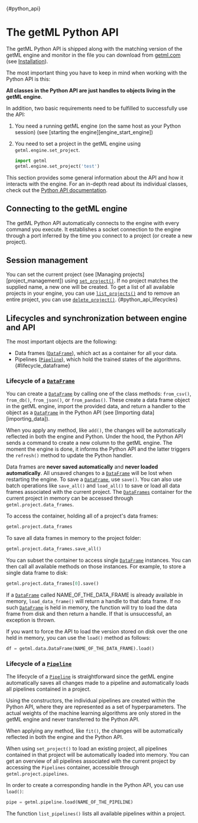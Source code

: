 [](){#python_api}
# The getML Python API

The getML Python API is shipped along with the matching version of the getML engine and monitor in the file you can download from [getml.com](https://getml.com) (see [Installation](importing_data)).

The most important thing you have to keep in mind when working with the Python API is this:

**All classes in the Python API are just handles to objects living in the getML engine.**

In addition, two basic requirements need to be fulfilled to successfully use the API:

1. You need a running getML engine (on the same host as your Python session) (see [starting the engine][engine_start_engine])
2. You need to set a project in the getML engine using `getml.engine.set_project`.

   ```python
   import getml
   getml.engine.set_project('test')
    ```
This section provides some general information about the API and how it interacts with the engine. For an in-depth read about its individual classes, check out the [Python API documentation](python_api).

## Connecting to the getML engine

The getML Python API automatically connects to the engine with every command you execute. It establishes a socket connection to the engine through a port inferred by the time you connect to a project (or create a new project).

## Session management

You can set the current project (see [Managing projects][project_management]) using [`set_project()`](getml/engine/set_project). If no project matches the supplied name, a new one will be created. To get a list of all available projects in your engine, you can use [`list_projects()`](getml/engine/list_projects) and to remove an entire project, you can use [`delete_project()`](getml/engine/delete_project).
[](){#python_api_lifecycles}
## Lifecycles and synchronization between engine and API

The most important objects are the following:

- Data frames ([`DataFrame`](getml/data/DataFrame)), which act as a container for all your data.
- Pipelines ([`Pipeline`](getml/pipeline/Pipeline)), which hold the trained states of the algorithms.
[](){#lifecycle_dataframe}
### Lifecycle of a [`DataFrame`](getml/data/DataFrame)

You can create a [`DataFrame`](getml/data/DataFrame) by calling one of the class methods: `from_csv()`, `from_db()`, `from_json()`, or `from_pandas()`. These create a data frame object in the getML engine, import the provided data, and return a handler to the object as a [`DataFrame`](getml/data/DataFrame) in the Python API (see [Importing data][importing_data]).

When you apply any method, like `add()`, the changes will be automatically reflected in both the engine and Python. Under the hood, the Python API sends a command to create a new column to the getML engine. The moment the engine is done, it informs the Python API and the latter triggers the `refresh()` method to update the Python handler.

Data frames are **never saved automatically** and **never loaded automatically**. All unsaved changes to a [`DataFrame`](getml/data/DataFrame) will be lost when restarting the engine. To save a [`DataFrame`](getml/data/DataFrame), use `save()`. You can also use batch operations like `save_all()` and `load_all()` to save or load all data frames associated with the current project. The [`DataFrames`](getml/data/DataFrames) container for the current project in memory can be accessed through `getml.project.data_frames`.

To access the container, holding all of a project's data frames:

```python
getml.project.data_frames
```
To save all data frames in memory to the project folder:

```python
getml.project.data_frames.save_all()
```

You can subset the container to access single [`DataFrame`](getml/data/DataFrame) instances. You can then call all available methods on those instances. For example, to store a single data frame to disk:
```python
getml.project.data_frames[0].save()

```
If a [`DataFrame`](getml/data/DataFrame) called NAME_OF_THE_DATA_FRAME is already available in memory, `load_data_frame()` will return a handle to that data frame. If no such [`DataFrame`](getml/data/DataFrame) is held in memory, the function will try to load the data frame from disk and then return a handle. If that is unsuccessful, an exception is thrown.

If you want to force the API to load the version stored on disk over the one held in memory, you can use the `load()` method as follows:

```python
df = getml.data.DataFrame(NAME_OF_THE_DATA_FRAME).load()
```
### Lifecycle of a [`Pipeline`](getml/pipeline/Pipeline)

The lifecycle of a [`Pipeline`](getml/pipeline/Pipeline) is straightforward since the getML engine automatically saves all changes made to a pipeline and automatically loads all pipelines contained in a project.

Using the constructors, the individual pipelines are created within the Python API, where they are represented as a set of hyperparameters. The actual weights of the machine learning algorithms are only stored in the getML engine and never transferred to the Python API.

When applying any method, like `fit()`, the changes will be automatically reflected in both the engine and the Python API.

When using `set_project()` to load an existing project, all pipelines contained in that project will be automatically loaded into memory. You can get an overview of all pipelines associated with the current project by accessing the `Pipelines` container, accessible through `getml.project.pipelines`.

In order to create a corresponding handle in the Python API, you can use `load()`:
```python
pipe = getml.pipeline.load(NAME_OF_THE_PIPELINE)
```
The function `list_pipelines()` lists all available pipelines within a project.
